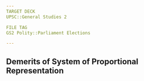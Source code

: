 ```yaml
---
TARGET DECK
UPSC::General Studies 2

FILE TAG
GS2 Polity::Parliament Elections

---
```


## Demerits of System of Proportional Representation

